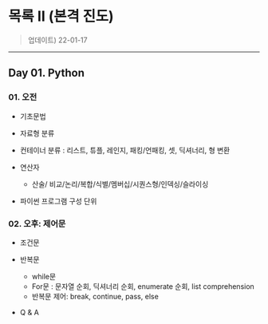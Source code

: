 # 목록 Ⅱ (본격 진도)

> 업데이트) 22-01-17

---



## Day 01. Python

### 01. 오전

- 기초문법

- 자료형 분류

- 컨테이너 분류 : 리스트, 튜플, 레인지, 패킹/언패킹, 셋, 딕셔너리, 형 변환

- 연산자

  - 산술/ 비교/논리/복합/식별/멤버십/시퀀스형/인덱싱/슬라이싱

- 파이썬 프로그램 구성 단위

  

### 02. 오후: 제어문

- 조건문

- 반복문

  - while문 
  - For문 : 문자열 순회, 딕셔너리 순회, enumerate 순회, list comprehension
  - 반복문 제어: break, continue, pass, else

- Q & A

  

